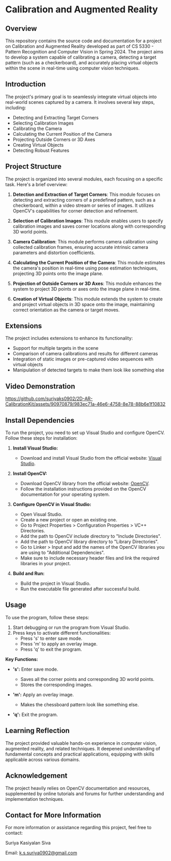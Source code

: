 # Calibration and Augmented Reality

## Overview
This repository contains the source code and documentation for a project on Calibration and Augmented Reality developed as part of CS 5330 - Pattern Recognition and Computer Vision in Spring 2024. The project aims to develop a system capable of calibrating a camera, detecting a target pattern (such as a checkerboard), and accurately placing virtual objects within the scene in real-time using computer vision techniques.

## Introduction
The project's primary goal is to seamlessly integrate virtual objects into real-world scenes captured by a camera. It involves several key steps, including:
- Detecting and Extracting Target Corners
- Selecting Calibration Images
- Calibrating the Camera
- Calculating the Current Position of the Camera
- Projecting Outside Corners or 3D Axes
- Creating Virtual Objects
- Detecting Robust Features

## Project Structure
The project is organized into several modules, each focusing on a specific task. Here's a brief overview:

1. **Detection and Extraction of Target Corners**: This module focuses on detecting and extracting corners of a predefined pattern, such as a checkerboard, within a video stream or series of images. It utilizes OpenCV's capabilities for corner detection and refinement.

2. **Selection of Calibration Images**: This module enables users to specify calibration images and saves corner locations along with corresponding 3D world points.

3. **Camera Calibration**: This module performs camera calibration using collected calibration frames, ensuring accurate intrinsic camera parameters and distortion coefficients.

4. **Calculating the Current Position of the Camera**: This module estimates the camera's position in real-time using pose estimation techniques, projecting 3D points onto the image plane.

5. **Projection of Outside Corners or 3D Axes**: This module enhances the system to project 3D points or axes onto the image plane in real-time.

6. **Creation of Virtual Objects**: This module extends the system to create and project virtual objects in 3D space onto the image, maintaining correct orientation as the camera or target moves.


## Extensions
The project includes extensions to enhance its functionality:
- Support for multiple targets in the scene
- Comparison of camera calibrations and results for different cameras
- Integration of static images or pre-captured video sequences with virtual objects
- Manipulation of detected targets to make them look like something else

## Video Demonstration
https://github.com/suriyaks0902/2D-AR-CalibrationKit/assets/90970879/983ec71a-46e6-4758-8e78-88b6e1f10832

## Install Dependencies

To run the project, you need to set up Visual Studio and configure OpenCV. Follow these steps for installation:

1. **Install Visual Studio:**
    - Download and install Visual Studio from the official website: [Visual Studio](https://visualstudio.microsoft.com/downloads/).

2. **Install OpenCV:**
    - Download OpenCV library from the official website: [OpenCV](https://opencv.org/releases/).
    - Follow the installation instructions provided on the OpenCV documentation for your operating system.

3. **Configure OpenCV in Visual Studio:**
    - Open Visual Studio.
    - Create a new project or open an existing one.
    - Go to Project Properties > Configuration Properties > VC++ Directories.
    - Add the path to OpenCV include directory to "Include Directories".
    - Add the path to OpenCV library directory to "Library Directories".
    - Go to Linker > Input and add the names of the OpenCV libraries you are using to "Additional Dependencies".
    - Make sure to include necessary header files and link the required libraries in your project.

4. **Build and Run:**
    - Build the project in Visual Studio.
    - Run the executable file generated after successful build.
      
## Usage

To use the program, follow these steps:

1. Start debugging or run the program from Visual Studio.
2. Press keys to activate different functionalities:
    - Press 's' to enter save mode.
    - Press 'm' to apply an overlay image.
    - Press 'q' to exit the program.

**Key Functions:**

- **'s':** Enter save mode.
  - Saves all the corner points and corresponding 3D world points.
  - Stores the corresponding images.

- **'m':** Apply an overlay image.
  - Makes the chessboard pattern look like something else.

- **'q':** Exit the program.

## Learning Reflection
The project provided valuable hands-on experience in computer vision, augmented reality, and related techniques. It deepened understanding of fundamental concepts and practical applications, equipping with skills applicable across various domains.

## Acknowledgement
The project heavily relies on OpenCV documentation and resources, supplemented by online tutorials and forums for further understanding and implementation techniques.

## Contact for More Information

For more information or assistance regarding this project, feel free to contact:

Suriya Kasiyalan Siva

Email: k.s.suriya0902@gmail.com

